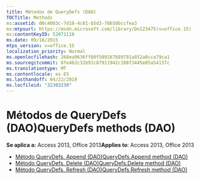 ```yaml
---
title: Métodos de QueryDefs (DAO)
TOCTitle: Methods
ms:assetid: 00c4003c-7d18-4c01-b5d3-78658bccfea3
ms:mtpsurl: https://msdn.microsoft.com/library/Dn123475(v=office.15)
ms:contentKeyID: 52071118
ms.date: 09/18/2015
mtps_version: v=office.15
localization_priority: Normal
ms.openlocfilehash: 268ea9636ff60f509167889791a852a8cca79ca1
ms.sourcegitcommit: 8fe462c32b91c87911942c188f3445e85a54137c
ms.translationtype: MT
ms.contentlocale: es-ES
ms.lasthandoff: 04/23/2019
ms.locfileid: "32303230"
---
```

# <a name="querydefs-methods-dao"></a><span data-ttu-id="ba40f-102">Métodos de QueryDefs (DAO)</span><span class="sxs-lookup"><span data-stu-id="ba40f-102">QueryDefs methods (DAO)</span></span>

<span data-ttu-id="ba40f-103">**Se aplica a:** Access 2013, Office 2013</span><span class="sxs-lookup"><span data-stu-id="ba40f-103">**Applies to**: Access 2013, Office 2013</span></span>

- [<span data-ttu-id="ba40f-104">Método QueryDefs. Append (DAO)</span><span class="sxs-lookup"><span data-stu-id="ba40f-104">QueryDefs.Append method (DAO)</span></span>](querydefs-append-method-dao.md)
- [<span data-ttu-id="ba40f-105">Método QueryDefs. Delete (DAO)</span><span class="sxs-lookup"><span data-stu-id="ba40f-105">QueryDefs.Delete method (DAO)</span></span>](querydefs-delete-method-dao.md)
- [<span data-ttu-id="ba40f-106">Método QueryDefs. Refresh (DAO)</span><span class="sxs-lookup"><span data-stu-id="ba40f-106">QueryDefs.Refresh method (DAO)</span></span>](querydefs-refresh-method-dao.md)

